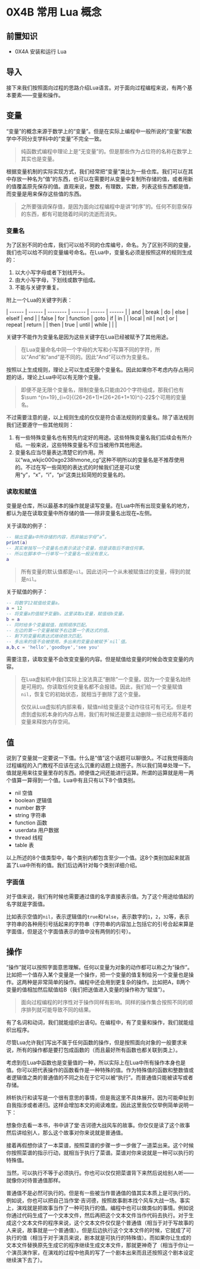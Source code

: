 # 0X4B 常用 Lua 概念

## 前置知识

* 0X4A 安装和运行 Lua

## 导入

接下来我们按照面向过程的思路介绍Lua语言。对于面向过程编程来说，有两个基本要素——变量和操作。

## 变量

“变量”的概念来源于数学上的“变量”。但是在实际上编程中一般所说的“变量”和数学中不同分支学科中的“变量”不完全一致。

> 纯函数式编程中理论上是“无变量”的。但是那些作为占位符的名称在数学上其实也是变量。

根据变量机制的实际实现方式，我们经常把“变量”类比为一些仓库。我们可以在其中存放一种名为“值”的东西，也可以在需要时从变量中复制所存储的值，或者用新的值覆盖原先保存的值。直观来说，整数，有理数，实数，列表这些东西都是值，而变量是用来保存这些值的东西。

> 之所要强调保存值，是因为面向过程编程中是讲“时序”的。任何不刻意保存的东西，都有可能随着时间的流逝而消失。

### 变量名

为了区别不同的仓库，我们可以给不同的仓库编号，命名。为了区别不同的变量，我们也可以给不同的变量编号命名。在Lua中，变量名必须是按照这样的规则生成的：

1. 以大小写字母或者下划线开头。
1. 由大小写字母，下划线或数字组成。
1. 不能与关键字重复。

附上一个Lua的关键字列表：

| ------ | ------ | -------- | ------ | ------ | ------ |
| and    | break  | do       | else   | elseif | end    |
| false  | for    | function | goto   | if     | in     |
| local  | nil    | not      | or     | repeat | return |
| then   | true   | until    | while  |        |        |

关键字不能作为变量名是因为这些关键字在Lua已经被赋予了其他用途。

> 在Lua变量命名中同一个字母的大写和小写算不同的字符，所以“And”和“and”是不同的。因此“And”可以作为变量名。

按照以上生成规则，理论上可以生成无限个变量名。因此如果你不考虑内存占用问题的话，理论上Lua中可以有无限个变量。

> 即便不是无限个变量名，限制变量名只能由20个字符组成，那我们也有$\sum ^{n=19}_{i=0}{(26+26+1)*(26+26+1+10)^i}-22$个可用的变量名。

不过需要注意的是，以上规则生成的仅仅是符合语法规则的变量名。除了语法规则我们还要遵守一些其他规则：

1. 有一些特殊变量名也有预先约定好的用途。这些特殊变量名我们后续会有所介绍。一般来说，这些特殊变量名不应当被用作其他用途。
1. 变量名应当尽量表达清楚它的作用。所以“wa_wkjic000xgo238hmone_cg”这种不明所以的变量名是不推荐使用的。不过在写一些简短的表达式的时候我们还是可以使用“y”，“x”，“i”，“pi”这类比较简短的变量名的。

### 读取和赋值

变量是仓库，所以最基本的操作就是读写变量。在Lua中所有出现变量名的地方，都认为是在读取变量中所存储的值——除非变量名出现在`=`左侧。

关于读取的例子：

```lua
-- 输出变量a中所存储的内容，而非输出字母“a”。
print(a)
-- 其实单独写一个变量名也表示读这个变量，但是读取后不做任何事。
-- 所以在脚本中一行单写一个变量名一般没有意义。
a
```

> 所有变量的默认值都是`nil`。因此访问一个从未被赋值过的变量，得到的就是`nil`。

关于赋值的例子：

```lua
-- 将数字12赋值给变量a。
a = 12
-- 将变量a的值赋予变量b。这里读取a变量，赋值给b变量。
b = a
-- 同时给多个变量赋值，按照顺序匹配。
-- 左边的第一个变量被赋予右边第一个表达式的值。
-- 剩下的变量和表达式继续依次匹配。
-- 多出来的值不会被使用。多出来的变量会被赋予`nil`值。
a,b,c = 'hello','goodbye','see you'
```

需要注意，读取变量不会改变变量的内容。但是赋值给变量的时候会改变变量的内容。

> 在Lua虚拟机中我们实际上没法真正“删除”一个变量。因为一个变量名始终是可用的。你读取任何变量名都不会报错。因此，我们给一个变量赋值`nil`，恢复它的初始状态，就相当于删除了这个变量。
>
> 仅仅从Lua虚拟机内部来看，赋值nil给变量这个动作往往可有可无。但是考虑到虚拟机本身的内存占用，我们有时候还是要主动删除一些已经用不着的变量来释放内存空间。

## 值

说到了变量就一定要说一下值。什么是“值”这个话题可以聊很久。不过我觉得面向过程编程的入门教程不应该在这么沉重的话题上绕圈子。所以我们简单处理一下。值就是用来往变量里存的东西。顺便值之间还能进行运算。所谓的运算就是用一两个值算一算得到一个值。Lua中有且只有以下8个值类别。

* nil 空值
* boolean 逻辑值
* number 数字
* string 字符串
* function 函数
* userdata 用户数据
* thread 线程
* table 表

以上所述的8个值类型中，每个类别内都包含至少一个值。这8个类别加起来就涵盖了Lua中所有的值。我们后边再针对每个类别详细介绍。

### 字面值

对于值来说，我们有时候也需要通过值的名字直接表示值。为了这个用途给值起的名字就是字面值。

比如表示空值的`nil`，表示逻辑值的`true`和`false`，表示数字的`1`，`2`，`32`等，表示字符串的各种用引号括起来的字符串（字符串的内容加上包括它的引号合起来算是字面值，但是这个字面值表示的值中没有两侧的引号）。

## 操作

“操作”就可以按照字面意思理解。任何以变量为对象的动作都可以称之为“操作”。比如把一个值存入某个变量是一个操作，把一个变量的值复制给另一个变量也是操作。这两种是非常简单的操作。编程中还会用到更复杂的操作。比如把A，B两个变量的值相加然后赋值给B（我们把送值进入变量的操作称为“赋值”）。

> 面向过程编程的时序性对于操作同样有影响。同样的操作集合按照不同的顺序排列就可能导致不同的结果。

有了名词和动词，我们就能组织出语句。在编程中，有了变量和操作，我们就能组织出程序。

尽管Lua允许我们写出不属于任何函数的操作，但是按照面向对象的一般要求来说，所有的操作都是要打包成函数的（而且最好所有函数也都关联到类上）。

考虑到在Lua中函数也是变量值的一种，所以实际上在Lua中所有操作本身也是值。你可以把代表操作的函数看作是一种特殊的值。作为特殊值的函数和整数值或者逻辑值之类的普通值的不同之处在于它可以被“执行”。而普通值只能被读写或者存储。

辨析执行和读写是一个很有意思的事情，但是我这里不具体展开。因为可能牵扯到自我指涉或者递归。这样会增加本文的阅读难度。因此这里我仅仅举例简单说明一下：

想象你去看一本书，书中讲了堂·吉诃德大战风车的故事。你仅仅是读了这个故事然后讲给别人，那么这个故事对你来说就是普通值。

接着再假想你读了一本菜谱，按照菜谱的步骤一步一步做了一道菜出来。这个时候你按照菜谱的指示行动，就相当于执行了菜谱。菜谱对你来说就是一种可以执行的特殊值。

当然，可以执行不等于必须执行。你也可以仅仅把菜谱背下来然后说给别人听——就像你对待普通值那样。

普通值不是必然可执行的。但是有一些被当作普通值的值其实本质上是可执行的。例如说，你也可以把自己当作堂·吉诃德，按照故事剧本找个风车大战一场。事实上，演戏就是把故事当作了一种可执行的值。编程中也可以做类似的事情。例如说你通过代码生成了一个文本文件，然后再把这个文本文件当作代码去执行。对于生成这个文本文件的程序来说，这个文本文件仅仅是个普通值（相当于对于写故事的人来说，故事就是一个普通值）。但是后边执行这个文本文件的时候，它就成了可执行的值（相当于对于演员来说，剧本就是可执行的特殊值）。而如果你让生成的文本文件替换原先生成它的程序继续生成文本文件，那就更神奇了（相当于你让一个演员演作家，在演戏的过程中他真的写了一个剧本出来而且还按照这个剧本设定继续演下去了）。
